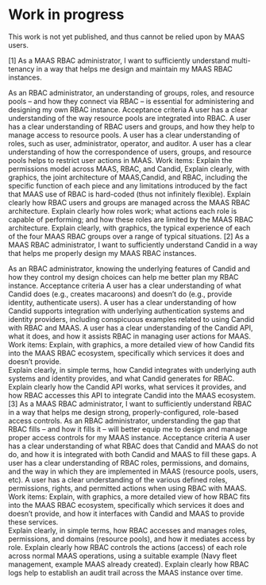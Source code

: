 <!-- "About RBAC" -->

# Work in progress
This work is not yet published, and thus cannot be relied upon by MAAS users.

[1] As a MAAS RBAC administrator, I want to sufficiently understand multi-tenancy in a way that helps me design and maintain my MAAS RBAC instances.

As an RBAC administrator, an understanding of groups, roles, and resource pools – and how they connect via RBAC – is essential for administering and designing my own RBAC instance. 
Acceptance criteria
A user has a clear understanding of the way resource pools are integrated into RBAC.
A user has a clear understanding of RBAC users and groups, and how they help to manage access to resource pools.
A user has a clear understanding of roles, such as user, administrator, operator, and auditor.
A user has a clear understanding of how the correspondence of users, groups, and resource pools helps to restrict user actions in MAAS.
Work items:
Explain the permissions model across MAAS, RBAC, and Candid, 
Explain clearly, with graphics, the joint architecture of MAAS,Candid, and RBAC, including the specific function of each piece and any limitations introduced by the fact that MAAS use of RBAC is hard-coded (thus not infinitely flexible).
Explain clearly how RBAC users and groups are managed across the MAAS RBAC architecture.
Explain clearly how roles work; what actions each role is capable of performing; and how these roles are limited by the MAAS RBAC architecture.
Explain clearly, with graphics, the typical experience of each of the four MAAS RBAC groups over a range of typical situations.
[2] As a MAAS RBAC administrator, I want to sufficiently understand Candid in a way that helps me properly design my MAAS RBAC instances.

As an RBAC administrator, knowing the underlying features of Candid and how they control my design choices can help me better plan my RBAC instance.
Acceptance criteria
A user has a clear understanding of what Candid does (e.g., creates macaroons) and doesn’t do (e.g., provide identity, authenticate users).
A user has a clear understanding of how Candid supports integration with underlying authentication systems and identity providers, including conspicuous examples related to using Candid with RBAC and MAAS.
A user has a clear understanding of the Candid API, what it does, and how it assists RBAC in managing user actions for MAAS.
Work items:
Explain, with graphics, a more detailed view of how Candid fits into the MAAS RBAC ecosystem, specifically which services it does and doesn’t provide.  
Explain clearly, in simple terms, how Candid integrates with underlying auth systems and identity provides, and what Candid generates for RBAC.
Explain clearly how the Candid API works, what services it provides, and how RBAC accesses this API to integrate Candid into the MAAS ecosystem.
[3] As a MAAS RBAC administrator, I want to sufficiently understand RBAC in a way that helps me design strong, properly-configured, role-based access controls.
As an RBAC administrator, understanding the gap that RBAC fills – and how it fills it – will better equip me to design and manage proper access controls for my MAAS instance.
Acceptance criteria
A user has a clear understanding of what RBAC does that Candid and MAAS do not do, and how it is integrated with both Candid and MAAS to fill these gaps.
A user has a clear understanding of RBAC roles, permissions, and domains, and the way in which they are implemented in MAAS (resource pools, users, etc).
A user has a clear understanding of the various defined roles, permissions, rights, and permitted actions when using RBAC with MAAS.
Work items:
Explain, with graphics, a more detailed view of how RBAC fits into the MAAS RBAC ecosystem, specifically which services it does and doesn’t provide, and how it interfaces with Candid and MAAS to provide these services.  
Explain clearly, in simple terms, how RBAC accesses and manages roles, permissions, and domains (resource pools), and how it mediates access by role.
Explain clearly how RBAC controls the actions (access) of each role across normal MAAS operations, using a suitable example (Navy fleet management, example MAAS already created).
Explain clearly how RBAC logs help to establish an audit trail across the MAAS instance over time.